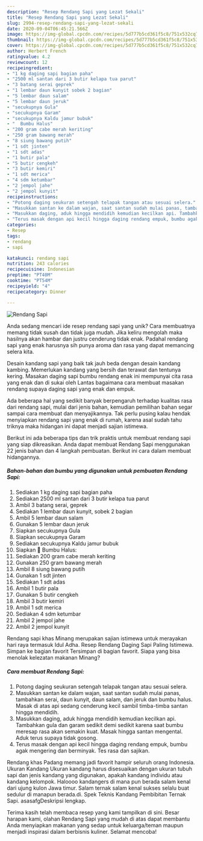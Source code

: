 ```yaml
---
description: "Resep Rendang Sapi yang Lezat Sekali"
title: "Resep Rendang Sapi yang Lezat Sekali"
slug: 2994-resep-rendang-sapi-yang-lezat-sekali
date: 2020-09-04T06:45:21.566Z
image: https://img-global.cpcdn.com/recipes/5d777b5cd361f5c8/751x532cq70/rendang-sapi-foto-resep-utama.jpg
thumbnail: https://img-global.cpcdn.com/recipes/5d777b5cd361f5c8/751x532cq70/rendang-sapi-foto-resep-utama.jpg
cover: https://img-global.cpcdn.com/recipes/5d777b5cd361f5c8/751x532cq70/rendang-sapi-foto-resep-utama.jpg
author: Herbert French
ratingvalue: 4.2
reviewcount: 12
recipeingredient:
- "1 kg daging sapi bagian paha"
- "2500 ml santan dari 3 butir kelapa tua parut"
- "3 batang serai geprek"
- "1 lembar daun kunyit sobek 2 bagian"
- "5 lembar daun salam"
- "5 lembar daun jeruk"
- "secukupnya Gula"
- "secukupnya Garam"
- "secukupnya Kaldu jamur bubuk"
- "  Bumbu Halus"
- "200 gram cabe merah keriting"
- "250 gram bawang merah"
- "8 siung bawang putih"
- "1 sdt jinten"
- "1 sdt adas"
- "1 butir pala"
- "5 butir cengkeh"
- "3 butir kemiri"
- "1 sdt merica"
- "4 sdm ketumbar"
- "2 jempol jahe"
- "2 jempol kunyit"
recipeinstructions:
- "Potong daging seukuran setengah telapak tangan atau sesuai selera."
- "Masukkan santan ke dalam wajan, saat santan sudah mulai panas, tambahkan serai, daun kunyit, daun salam, dan jeruk dan bumbu halus. Masak di atas api sedang cenderung kecil sambil timba-timba santan hingga mendidih."
- "Masukkan daging, aduk hingga mendidih kemudian kecilkan api. Tambahkan gula dan garam sedikit demi sedikit karena saat bumbu meresap rasa akan semakin kuat. Masak hingga santan mengental. Aduk terus supaya tidak gosong."
- "Terus masak dengan api kecil hingga daging rendang empuk, bumbu agak mengering dan berminyak. Tes rasa dan sajikan."
categories:
- Resep
tags:
- rendang
- sapi

katakunci: rendang sapi 
nutrition: 243 calories
recipecuisine: Indonesian
preptime: "PT40M"
cooktime: "PT54M"
recipeyield: "4"
recipecategory: Dinner

---
```



![Rendang Sapi](https://img-global.cpcdn.com/recipes/5d777b5cd361f5c8/751x532cq70/rendang-sapi-foto-resep-utama.jpg)

Anda sedang mencari ide resep rendang sapi yang unik? Cara membuatnya memang tidak susah dan tidak juga mudah. Jika keliru mengolah maka hasilnya akan hambar dan justru cenderung tidak enak. Padahal rendang sapi yang enak harusnya sih punya aroma dan rasa yang dapat memancing selera kita.

Desain kandang sapi yang baik tak jauh beda dengan desain kandang kambing. Memerlukan kandang yang bersih dan terawat dan tentunya kering. Masakan daging sapi bumbu rendang enak ini mempunyai cita rasa yang enak dan di sukai oleh Lantas bagaimana cara membuat masakan rendang supaya daging sapi yang enak dan empuk.

Ada beberapa hal yang sedikit banyak berpengaruh terhadap kualitas rasa dari rendang sapi, mulai dari jenis bahan, kemudian pemilihan bahan segar sampai cara membuat dan menyajikannya. Tak perlu pusing kalau hendak menyiapkan rendang sapi yang enak di rumah, karena asal sudah tahu triknya maka hidangan ini dapat menjadi sajian istimewa.


Berikut ini ada beberapa tips dan trik praktis untuk membuat rendang sapi yang siap dikreasikan. Anda dapat membuat Rendang Sapi menggunakan 22 jenis bahan dan 4 langkah pembuatan. Berikut ini cara dalam membuat hidangannya.

<!--inarticleads1-->

##### Bahan-bahan dan bumbu yang digunakan untuk pembuatan Rendang Sapi:

1. Sediakan 1 kg daging sapi bagian paha
1. Sediakan 2500 ml santan dari 3 butir kelapa tua parut
1. Ambil 3 batang serai, geprek
1. Sediakan 1 lembar daun kunyit, sobek 2 bagian
1. Ambil 5 lembar daun salam
1. Gunakan 5 lembar daun jeruk
1. Siapkan secukupnya Gula
1. Siapkan secukupnya Garam
1. Sediakan secukupnya Kaldu jamur bubuk
1. Siapkan  🔶️ Bumbu Halus:
1. Sediakan 200 gram cabe merah keriting
1. Gunakan 250 gram bawang merah
1. Ambil 8 siung bawang putih
1. Gunakan 1 sdt jinten
1. Sediakan 1 sdt adas
1. Ambil 1 butir pala
1. Gunakan 5 butir cengkeh
1. Ambil 3 butir kemiri
1. Ambil 1 sdt merica
1. Sediakan 4 sdm ketumbar
1. Ambil 2 jempol jahe
1. Ambil 2 jempol kunyit


Rendang sapi khas Minang merupakan sajian istimewa untuk merayakan hari raya termasuk Idul Adha. Resep Rendang Daging Sapi Paling Istimewa. Simpan ke bagian favorit Tersimpan di bagian favorit. Siapa yang bisa menolak kelezatan makanan Minang? 

<!--inarticleads2-->

##### Cara membuat Rendang Sapi:

1. Potong daging seukuran setengah telapak tangan atau sesuai selera.
1. Masukkan santan ke dalam wajan, saat santan sudah mulai panas, tambahkan serai, daun kunyit, daun salam, dan jeruk dan bumbu halus. Masak di atas api sedang cenderung kecil sambil timba-timba santan hingga mendidih.
1. Masukkan daging, aduk hingga mendidih kemudian kecilkan api. Tambahkan gula dan garam sedikit demi sedikit karena saat bumbu meresap rasa akan semakin kuat. Masak hingga santan mengental. Aduk terus supaya tidak gosong.
1. Terus masak dengan api kecil hingga daging rendang empuk, bumbu agak mengering dan berminyak. Tes rasa dan sajikan.


Rendang khas Padang memang jadi favorit hampir seluruh orang Indonesia. Ukuran Kandang Ukuran kandang harus disesuaikan dengan ukuran tubuh sapi dan jenis kandang yang digunakan, apakah kandang individu atau kandang kelompok. Haloooo kandangers di mana pun berada salam kenal dari ujung kulon Jawa timur. Salam ternak salam kenal sukses selalu buat sedulur di manapun berada.di. Spek Teknis Kandang Pembibitan Ternak Sapi. asasafgDeskripsi lengkap. 

Terima kasih telah membaca resep yang kami tampilkan di sini. Besar harapan kami, olahan Rendang Sapi yang mudah di atas dapat membantu Anda menyiapkan makanan yang sedap untuk keluarga/teman maupun menjadi inspirasi dalam berbisnis kuliner. Selamat mencoba!
